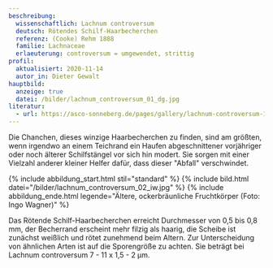 ```yaml
---
beschreibung:
  wissenschaftlich: Lachnum controversum
  deutsch: Rötendes Schilf-Haarbecherchen
  referenz: (Cooke) Rehm 1888
  familie: Lachnaceae
  erlaeuterung: controversum = umgewendet, strittig
profil:
  aktualisiert: 2020-11-14
  autor_in: Dieter Gewalt
hauptbild:
  anzeige: true
  datei: /bilder/lachnum_controversum_01_dg.jpg
literatur:
  - url: https://asco-sonneberg.de/pages/gallery/lachnum-controversum-160529-fpr-fp267-01xsmcoljj39186.php
---
```

Die Chanchen, dieses winzige Haarbecherchen zu finden, sind am größten, wenn irgendwo an einem Teichrand ein Haufen abgeschnittener vorjähriger oder noch älterer Schilfstängel vor sich hin modert. Sie sorgen mit einer Vielzahl anderer kleiner Helfer dafür, dass dieser "Abfall" verschwindet.

{% include abbildung_start.html stil="standard" %}
{% include bild.html datei="/bilder/lachnum_controversum_02_iw.jpg" %}
{% include abbildung_ende.html legende="Ältere, ockerbräunliche Fruchtkörper (Foto: Ingo Wagner)" %}

Das Rötende Schilf-Haarbecherchen erreicht Durchmesser von 0,5 bis 0,8 mm, der Becherrand erscheint mehr filzig als haarig, die Scheibe ist zunächst weißlich und rötet zunehmend beim Altern. Zur Unterscheidung von ähnlichen Arten ist auf die Sporengröße zu achten. Sie beträgt bei Lachnum controversum 7 - 11 x 1,5 - 2 µm.